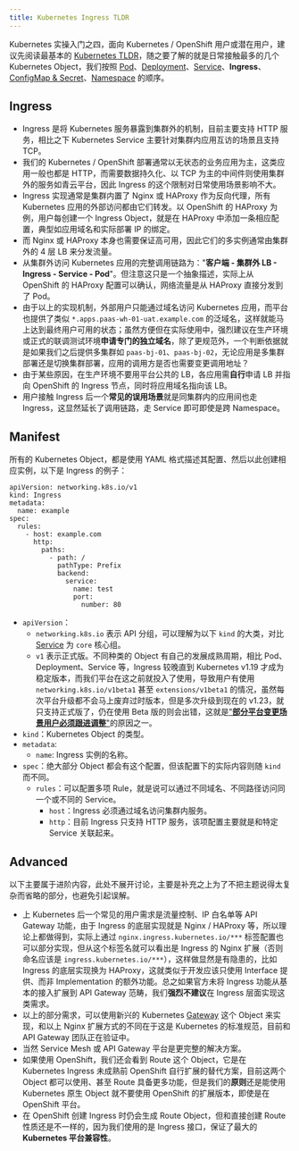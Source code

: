 ```yaml
---
title: Kubernetes Ingress TLDR
---
```


Kubernetes 实操入门之四，面向 Kubernetes / OpenShift 用户或潜在用户，建议先阅读最基本的 [Kubernetes TLDR](k8s-tldr.md)，随之要了解的就是日常接触最多的几个 Kubernetes Object，我们按照 [Pod](k8s-pod-tldr.md)、[Deployment](k8s-deployment-tldr.md)、[Service](k8s-service-tldr.md)、**Ingress**、[ConfigMap & Secret](k8s-configmap-tldr.md)、[Namespace](k8s-namespace-tldr.md) 的顺序。

## Ingress

- Ingress 是将 Kubernetes 服务暴露到集群外的机制，目前主要支持 HTTP 服务，相比之下 Kubernetes Service 主要针对集群内应用互访的场景且支持 TCP。
- 我们的 Kubernetes / OpenShift 部署通常以无状态的业务应用为主，这类应用一般也都是 HTTP，而需要数据持久化、以 TCP 为主的中间件则使用集群外的服务如青云平台，因此 Ingress 的这个限制对日常使用场景影响不大。
- Ingress 实现通常是集群内置了 Nginx 或 HAProxy 作为反向代理，所有 Kubernetes 应用的外部访问都由它们转发。以 OpenShift 的 HAProxy 为例，用户每创建一个 Ingress Object，就是在 HAProxy 中添加一条相应配置，典型如应用域名和实际部署 IP 的绑定。
- 而 Nginx 或 HAProxy 本身也需要保证高可用，因此它们的多实例通常由集群外的 4 层 LB 来分发流量。
- 从集群外访问 Kubernetes 应用的完整调用链路为："**客户端 - 集群外 LB - Ingress - Service - Pod**"。但注意这只是一个抽象描述，实际上从 OpenShift 的 HAProxy 配置可以确认，网络流量是从 HAProxy 直接分发到了 Pod。
- 由于以上的实现机制，外部用户只能通过域名访问 Kubernetes 应用，而平台也提供了类似 `*.apps.paas-wh-01-uat.example.com` 的泛域名，这样就能马上达到最终用户可用的状态；虽然方便但在实际使用中，强烈建议在生产环境或正式的联调测试环境**申请专门的独立域名**，除了更规范外，一个判断依据就是如果我们之后提供多集群如 `paas-bj-01`、`paas-bj-02`，无论应用是多集群部署还是切换集群部署，应用的调用方是否也需要变更调用地址？
- 由于某些原因，在生产环境不要用平台公共的 LB，各应用需**自行**申请 LB 并指向 OpenShift 的 Ingress 节点，同时将应用域名指向该 LB。
- 用户接触 Ingress 后一个**常见的误用场景**就是同集群内的应用间也走 Ingress，这显然延长了调用链路，走 Service 即可即使是跨 Namespace。

## Manifest

所有的 Kubernetes Object，都是使用 YAML 格式描述其配置、然后以此创建相应实例，以下是 Ingress 的例子：

```
apiVersion: networking.k8s.io/v1
kind: Ingress
metadata:
  name: example
spec:
  rules:
    - host: example.com
      http:
        paths:
          - path: /
            pathType: Prefix
            backend:
              service:
                name: test
                port:
                  number: 80
```

- `apiVersion`：
  - `networking.k8s.io` 表示 API 分组，可以理解为以下 `kind` 的大类，对比 [Service](https://kubernetes.io/docs/reference/kubernetes-api/service-resources/service-v1/) 为 `core` 核心组。
  - `v1` 表示正式版。不同种类的 Object 有自己的发展成熟周期，相比 Pod、Deployment、Service 等，Ingress 较晚直到 Kubernetes v1.19 才成为稳定版本，而我们平台在这之前就投入了使用，导致用户有使用 `networking.k8s.io/v1beta1` 甚至 `extensions/v1beta1` 的情况，虽然每次平台升级都不会马上废弃过时版本，但是多次升级到现在的 v1.23，就只支持正式版了，仍在使用 Beta 版的则会出错，这就是["**部分平台变更场景用户必须跟进调整**"](k8s-tldr.md#change)的原因之一。
- `kind`：Kubernetes Object 的类型。
- `metadata`:
  - `name`: Ingress 实例的名称。
- `spec`：绝大部分 Object 都会有这个配置，但该配置下的实际内容则随 `kind` 而不同。
  - `rules`：可以配置多项 Rule，就是说可以通过不同域名、不同路径访问同一个或不同的 Service。
    - `host`：Ingress 必须通过域名访问集群内服务。
    - `http`：目前 Ingress 只支持 HTTP 服务，该项配置主要就是和特定 Service 关联起来。

## Advanced

以下主要属于进阶内容，此处不展开讨论，主要是补充之上为了不把主题说得太复杂而省略的部分，也避免引起误解。

- 上 Kubernetes 后一个常见的用户需求是流量控制、IP 白名单等 API Gateway 功能，由于 Ingress 的底层实现就是 Nginx / HAProxy 等，所以理论上都做得到，实际上通过 `nginx.ingress.kubernetes.io/***` 标签配置也可以部分实现，但从这个标签名就可以看出是 Ingress 的 Nginx 扩展（否则命名应该是 `ingress.kubernetes.io/***`），这样做显然是有隐患的，比如 Ingress 的底层实现换为 HAProxy，这就类似于开发应该只使用 Interface 提供、而非 Implementation 的额外功能。总之如果官方未将 Ingress 功能从基本的接入扩展到 API Gateway 范畴，我们**强烈不建议**在 Ingress 层面实现这类需求。
- 以上的部分需求，可以使用新兴的 Kubernetes [Gateway](https://kubernetes.io/docs/concepts/services-networking/gateway/) 这个 Object 来实现，和以上 Nginx 扩展方式的不同在于这是 Kubernetes 的标准规范，目前和 API Gateway 团队正在验证中。
- 当然 Service Mesh 或 API Gateway 平台是更完整的解决方案。
- 如果使用 OpenShift，我们还会看到 Route 这个 Object，它是在 Kubernetes Ingress 未成熟前 OpenShift 自行扩展的替代方案，目前这两个 Object 都可以使用、甚至 Route 具备更多功能，但是我们的**原则**还是能使用 Kubernetes 原生 Object 就不要使用 OpenShift 的扩展版本，即使是在 OpenShift 平台。
- 在 OpenShift 创建 Ingress 时仍会生成 Route Object，但和直接创建 Route 性质还是不一样的，因为我们使用的是 Ingress 接口，保证了最大的 **Kubernetes 平台兼容性**。
